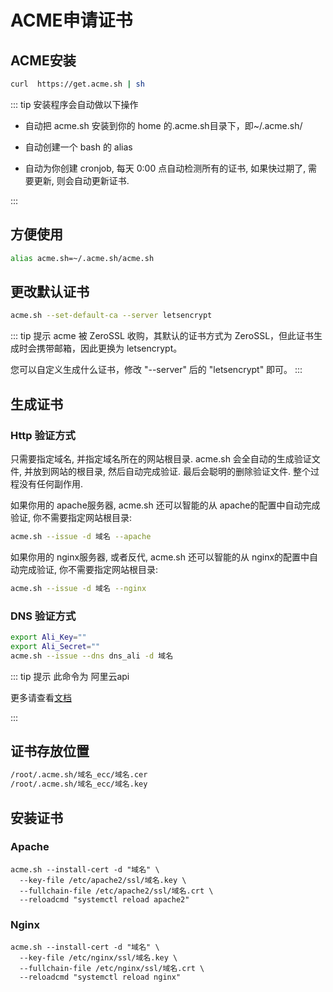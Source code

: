 # ACME申请证书

## ACME安装

```sh
curl  https://get.acme.sh | sh
```

::: tip 安装程序会自动做以下操作

- 自动把 acme.sh 安装到你的 home 的.acme.sh目录下，即~/.acme.sh/

- 自动创建一个 bash 的 alias

- 自动为你创建 cronjob, 每天 0:00 点自动检测所有的证书, 如果快过期了, 需要更新, 则会自动更新证书.

:::

## 方便使用

```sh
alias acme.sh=~/.acme.sh/acme.sh
```

## 更改默认证书

```sh
acme.sh --set-default-ca --server letsencrypt
```

::: tip 提示
acme 被 ZeroSSL 收购，其默认的证书方式为 ZeroSSL，但此证书生成时会携带邮箱，因此更换为 letsencrypt。

您可以自定义生成什么证书，修改 "--server" 后的 "letsencrypt" 即可。
:::

## 生成证书

### Http 验证方式

只需要指定域名, 并指定域名所在的网站根目录. acme.sh 会全自动的生成验证文件, 并放到网站的根目录, 然后自动完成验证. 最后会聪明的删除验证文件. 整个过程没有任何副作用.

如果你用的 apache服务器, acme.sh 还可以智能的从 apache的配置中自动完成验证, 你不需要指定网站根目录:

```sh
acme.sh --issue -d 域名 --apache
```

如果你用的 nginx服务器, 或者反代, acme.sh 还可以智能的从 nginx的配置中自动完成验证, 你不需要指定网站根目录:

```sh
acme.sh --issue -d 域名 --nginx
```

### DNS 验证方式

```sh
export Ali_Key=""
export Ali_Secret=""
acme.sh --issue --dns dns_ali -d 域名
```

::: tip 提示
此命令为 阿里云api

更多请查看[文档](https://github.com/acmesh-official/acme.sh/wiki/dnsapi)

:::

## 证书存放位置

```txt
/root/.acme.sh/域名_ecc/域名.cer
/root/.acme.sh/域名_ecc/域名.key
```

## 安装证书

### Apache

```shell
acme.sh --install-cert -d "域名" \
  --key-file /etc/apache2/ssl/域名.key \
  --fullchain-file /etc/apache2/ssl/域名.crt \
  --reloadcmd "systemctl reload apache2"
```

### Nginx

```shell
acme.sh --install-cert -d "域名" \
  --key-file /etc/nginx/ssl/域名.key \
  --fullchain-file /etc/nginx/ssl/域名.crt \
  --reloadcmd "systemctl reload nginx"
```
